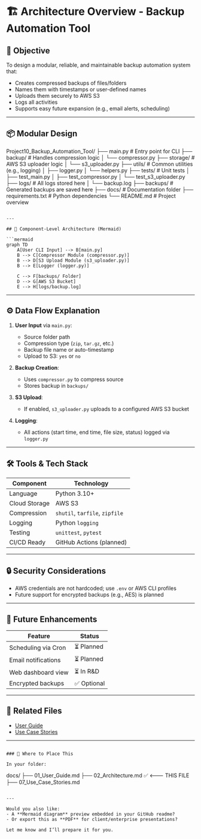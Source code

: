 # 🏗️ Architecture Overview - Backup Automation Tool

## 🎯 Objective

To design a modular, reliable, and maintainable backup automation system that:
- Creates compressed backups of files/folders
- Names them with timestamps or user-defined names
- Uploads them securely to AWS S3
- Logs all activities
- Supports easy future expansion (e.g., email alerts, scheduling)

---

## 📦 Modular Design

Project10\_Backup\_Automation\_Tool/
├── main.py                  # Entry point for CLI
├── backup/                  # Handles compression logic
│   └── compressor.py
├── storage/                 # AWS S3 uploader logic
│   └── s3\_uploader.py
├── utils/                   # Common utilities (e.g., logging)
│   ├── logger.py
│   └── helpers.py
├── tests/                   # Unit tests
│   ├── test\_main.py
│   ├── test\_compressor.py
│   └── test\_s3\_uploader.py
├── logs/                    # All logs stored here
│   └── backup.log
├── backups/                 # Generated backups are saved here
├── docs/                    # Documentation folder
├── requirements.txt         # Python dependencies
└── README.md                # Project overview

````

---

## 🧱 Component-Level Architecture (Mermaid)

```mermaid
graph TD
    A[User CLI Input] --> B[main.py]
    B --> C[Compressor Module (compressor.py)]
    B --> D[S3 Upload Module (s3_uploader.py)]
    B --> E[Logger (logger.py)]

    C --> F[backups/ Folder]
    D --> G[AWS S3 Bucket]
    E --> H[logs/backup.log]
````

---

## ⚙️ Data Flow Explanation

1. **User Input** via `main.py`:

   * Source folder path
   * Compression type (`zip`, `tar.gz`, etc.)
   * Backup file name or auto-timestamp
   * Upload to S3: `yes` or `no`

2. **Backup Creation**:

   * Uses `compressor.py` to compress source
   * Stores backup in `backups/`

3. **S3 Upload**:

   * If enabled, `s3_uploader.py` uploads to a configured AWS S3 bucket

4. **Logging**:

   * All actions (start time, end time, file size, status) logged via `logger.py`

---

## 🛠️ Tools & Tech Stack

| Component     | Technology                     |
| ------------- | ------------------------------ |
| Language      | Python 3.10+                   |
| Cloud Storage | AWS S3                         |
| Compression   | `shutil`, `tarfile`, `zipfile` |
| Logging       | Python `logging`               |
| Testing       | `unittest`, `pytest`           |
| CI/CD Ready   | GitHub Actions (planned)       |

---

## 🔒 Security Considerations

* AWS credentials are not hardcoded; use `.env` or AWS CLI profiles
* Future support for encrypted backups (e.g., AES) is planned

---

## 🔄 Future Enhancements

| Feature             | Status     |
| ------------------- | ---------- |
| Scheduling via Cron | ⏳ Planned  |
| Email notifications | ⏳ Planned  |
| Web dashboard view  | ⏳ In R\&D  |
| Encrypted backups   | ✅ Optional |

---

## 📎 Related Files

* [User Guide](./01_User_Guide.md)
* [Use Case Stories](./07_Use_Case_Stories.md)

---

```

### 📌 Where to Place This

In your folder:

```

docs/
├── 01\_User\_Guide.md
├── 02\_Architecture.md     ✅ <--- THIS FILE
├── 07\_Use\_Case\_Stories.md

```

---

Would you also like:
- A **Mermaid diagram** preview embedded in your GitHub readme?
- Or export this as **PDF** for client/enterprise presentations?

Let me know and I’ll prepare it for you.
```
